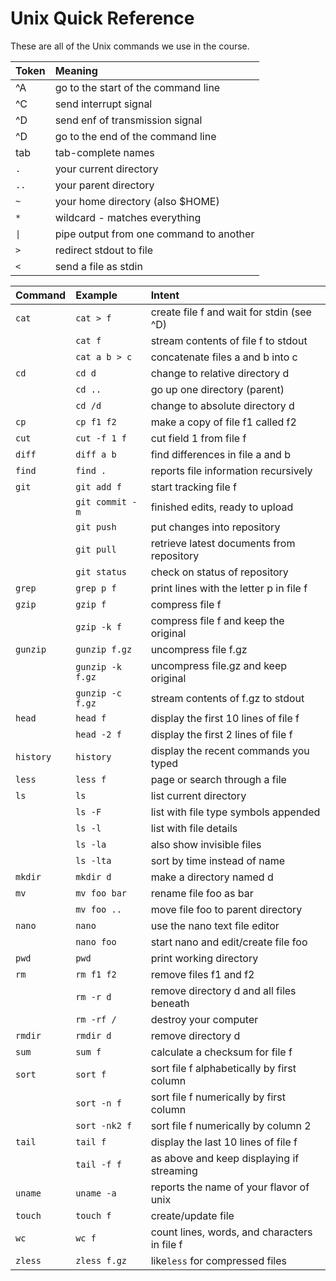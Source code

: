 Unix Quick Reference
====================

These are all of the Unix commands we use in the course.

| Token | Meaning
|:------|:-------------------------------------------
| ^A    | go to the start of the command line
| ^C    | send interrupt signal
| ^D    | send enf of transmission signal
| ^D    | go to the end of the command line
| tab   | tab-complete names
| `.`   | your current directory
| `..`  | your parent directory
| `~`   | your home directory (also $HOME)
| `*`   | wildcard - matches everything
| `\|`  | pipe output from one command to another
| `>`   | redirect stdout to file
| `<`   | send a file as stdin


| Command   | Example          | Intent
|:----------|:-----------------|:----------------------------------------------
| `cat`     | `cat > f`        | create file f and wait for stdin (see ^D)
|           | `cat f`          | stream contents of file f to stdout
|           | `cat a b > c`    | concatenate files a and b into c
| `cd`      | `cd d`           | change to relative directory d
|           | `cd ..`          | go up one directory (parent)
|           | `cd /d`          | change to absolute directory d
| `cp`      | `cp f1 f2`       | make a copy of file f1 called f2
| `cut`     | `cut -f 1 f`     | cut field 1 from file f
| `diff`    | `diff a b`       | find differences in file a and b
| `find`    | `find .`         | reports file information recursively
| `git`     | `git add f`      | start tracking file f
|           | `git commit -m`  | finished edits, ready to upload
|           | `git push`       | put changes into repository
|           | `git pull`       | retrieve latest documents from repository
|           | `git status`     | check on status of repository
| `grep`    | `grep p f`       | print lines with the letter p in file f
| `gzip`    | `gzip f`         | compress file f
|           | `gzip -k f`      | compress file f and keep the original
| `gunzip`  | `gunzip f.gz`    | uncompress file f.gz
|           | `gunzip -k f.gz` | uncompress file.gz and keep original
|           | `gunzip -c f.gz` | stream contents of f.gz to stdout
| `head`    | `head f`         | display the first 10 lines of file f
|           | `head -2 f`      | display the first 2 lines of file f
| `history` | `history`        | display the recent commands you typed
| `less`    | `less f`         | page or search through a file
| `ls`      | `ls`             | list current directory
|           | `ls -F`          | list with file type symbols appended
|           | `ls -l`          | list with file details
|           | `ls -la`         | also show invisible files
|           | `ls -lta`        | sort by time instead of name
| `mkdir`   | `mkdir d`        | make a directory named d
| `mv`      | `mv foo bar`     | rename file foo as bar
|           | `mv foo ..`      | move file foo to parent directory
| `nano`    | `nano`           | use the nano text file editor
|           | `nano foo`       | start nano and edit/create file foo
| `pwd`     | `pwd`            | print working directory
| `rm`      | `rm f1 f2`       | remove files f1 and f2
|           | `rm -r d`        | remove directory d and all files beneath
|           | `rm -rf /`       | destroy your computer
| `rmdir`   | `rmdir d`        | remove directory d
| `sum`     | `sum f`          | calculate a checksum for file f
| `sort`    | `sort f`         | sort file f alphabetically by first column
|           | `sort -n f`      | sort file f numerically by first column
|           | `sort -nk2 f`    | sort file f numerically by column 2
| `tail`    | `tail f`         | display the last 10 lines of file f
|           | `tail -f f`      | as above and keep displaying if streaming
| `uname`   | `uname -a`       | reports the name of your flavor of unix
| `touch`   | `touch f`        | create/update file
| `wc`      | `wc f`           | count lines, words, and characters in file f
| `zless`   | `zless f.gz`     | like`less` for compressed files
